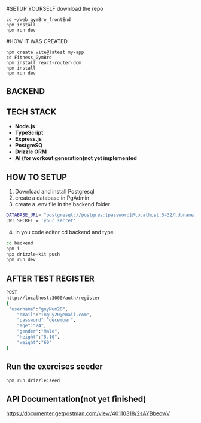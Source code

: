 #SETUP YOURSELF
download the repo
```
cd ~/web_gymBro_frontEnd
npm install
npm run dev
```
#HOW IT WAS CREATED
```
npm create vite@latest my-app
cd Fitness_GymBro
npm install react-router-dom
npm install
npm run dev
```
## BACKEND
## TECH STACK
- **Node.js**
- **TypeScript**
- **Express.js**
- **PostgreSQ**
- **Drizzle ORM**
- **AI (for workout generation)not yet implemented**

## HOW TO SETUP
1. Download and install Postgresql
2. create a database in PgAdmin
3. create a .env file in the backend folder 
```bash
DATABASE_URL= "postgresql://postgres:[password]@localhost:5432/[dbname]" //remove and replace the []
JWT_SECRET = 'your secret'
```
4. In you code editor cd backend and type
```bash
cd backend
npm i
npx drizzle-kit push
npm run dev
```
## AFTER TEST REGISTER
```bash
POST
http://localhost:3000/auth/register
{
 "username":"guyNum20",
    "email":"imguy20@email.com",
    "password":"december",
    "age":"24",
    "gender":"Male",
    "height":"5.10",
    "weight":"60"
}
```

## Run the exercises seeder
```bash
npm run drizzle:seed
```

## API Documentation(not yet finished)
https://documenter.getpostman.com/view/40110318/2sAYBbeowV
